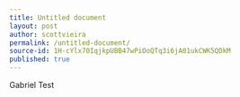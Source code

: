 ```yaml
---
title: Untitled document
layout: post
author: scottvieira
permalink: /untitled-document/
source-id: 1H-cYlx70IqjkpUBB47wPiOoQTq3i6jA01ukCWK5QDkM
published: true
---
```

Gabriel Test

